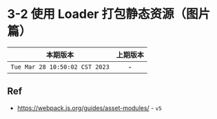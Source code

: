 # 3-2 使用 Loader 打包静态资源（图片篇）

|本期版本|上期版本
|:---:|:---:
`Tue Mar 28 10:50:02 CST 2023` | -


## Ref

* <https://webpack.js.org/guides/asset-modules/> - `v5`